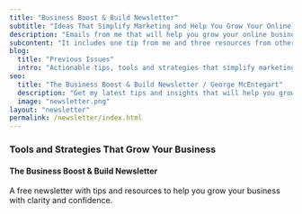 ```yaml
---
title: "Business Boost & Build Newsletter"
subtitle: "Ideas That Simplify Marketing and Help You Grow Your Online Business"
description: "Emails from me that will help you grow your online business. It includes one tip from me and three resources from others."
subcontent: "It includes one tip from me and three resources from others."
blog:
  title: "Previous Issues"
  intro: "Actionable tips, tools and strategies that simplify marketing and help you grow your business online."
seo:
  title: "The Business Boost & Build Newsletter / George McEntegart"
  description: "Get my latest tips and insights that will help you grow your online business, straight to your inbox."
  image: "newsletter.png"
layout: "newsletter"
permalink: /newsletter/index.html
---
```


### Tools and Strategies That Grow Your Business

#### The Business Boost & Build Newsletter

A free newsletter with tips and resources to help you grow your business with clarity and confidence.